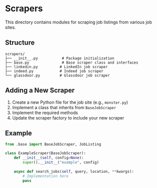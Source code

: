 # Scrapers

This directory contains modules for scraping job listings from various job sites.

## Structure

```
scrapers/
├── __init__.py           # Package initialization
├── base.py               # Base scraper class and interfaces
├── linkedin.py          # LinkedIn job scraper
├── indeed.py            # Indeed job scraper
└── glassdoor.py         # Glassdoor job scraper
```

## Adding a New Scraper

1. Create a new Python file for the job site (e.g., `monster.py`)
2. Implement a class that inherits from `BaseJobScraper`
3. Implement the required methods
4. Update the scraper factory to include your new scraper

## Example

```python
from .base import BaseJobScraper, JobListing

class ExampleScraper(BaseJobScraper):
    def __init__(self, config=None):
        super().__init__("example", config)
    
    async def search_jobs(self, query, location, **kwargs):
        # Implementation here
        pass
```
